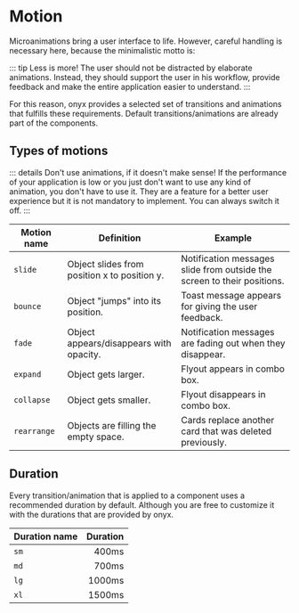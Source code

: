 # Motion

Microanimations bring a user interface to life. However, careful handling is necessary here, because the minimalistic motto is:

::: tip Less is more!
The user should not be distracted by elaborate animations. Instead, they should support the user in his workflow, provide feedback and make the entire application easier to understand.
:::

For this reason, onyx provides a selected set of transitions and animations that fulfills these requirements. Default transitions/animations are already part of the components.

## Types of motions

::: details Don't use animations, if it doesn't make sense!
If the performance of your application is low or you just don't want to use any kind of animation, you don't have to use it. They are a feature for a better user experience but it is not mandatory to implement. You can always switch it off.
:::

| Motion name | Definition                                   | Example                                                                 |
| ----------- | -------------------------------------------- | ----------------------------------------------------------------------- |
| `slide`     | Object slides from position x to position y. | Notification messages slide from outside the screen to their positions. |
| `bounce`    | Object "jumps" into its position.            | Toast message appears for giving the user feedback.                     |
| `fade`      | Object appears/disappears with opacity.      | Notification messages are fading out when they disappear.               |
| `expand`    | Object gets larger.                          | Flyout appears in combo box.                                            |
| `collapse`  | Object gets smaller.                         | Flyout disappears in combo box.                                         |
| `rearrange` | Objects are filling the empty space.         | Cards replace another card that was deleted previously.                 |

## Duration

Every transition/animation that is applied to a component uses a recommended duration by default. Although you are free to customize it with the durations that are provided by onyx.

| Duration name | Duration |
| ------------- | -------: |
| `sm`          |    400ms |
| `md`          |    700ms |
| `lg`          |   1000ms |
| `xl`          |   1500ms |
